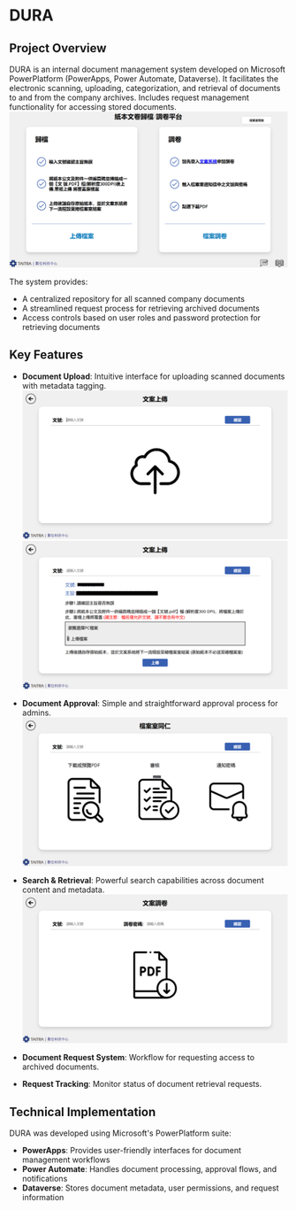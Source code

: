# DURA

## Project Overview
DURA is an internal document management system developed on Microsoft PowerPlatform (PowerApps, Power Automate, Dataverse). It facilitates the electronic scanning, uploading, categorization, and retrieval of documents to and from the company archives. Includes request management functionality for accessing stored documents.
![DURA Upload Interface](Images/DuraMain.png)

The system provides:
- A centralized repository for all scanned company documents
- A streamlined request process for retrieving archived documents
- Access controls based on user roles and password protection for retrieving documents

## Key Features
- **Document Upload**: Intuitive interface for uploading scanned documents with metadata tagging.
![DURA Upload Interface](Images/DuraUpload.png)
![DURA Upload Interface](Images/DURAUploadExample.png)

- **Document Approval**: Simple and straightforward approval process for admins.
![DURA Upload Interface](Images/DuraAdmin.png)

- **Search & Retrieval**: Powerful search capabilities across document content and metadata.
![DURA Search Interface](Images/DuraRetrieve.png)

- **Document Request System**: Workflow for requesting access to archived documents.

- **Request Tracking**: Monitor status of document retrieval requests.

## Technical Implementation
DURA was developed using Microsoft's PowerPlatform suite:
- **PowerApps**: Provides user-friendly interfaces for document management workflows
- **Power Automate**: Handles document processing, approval flows, and notifications
- **Dataverse**: Stores document metadata, user permissions, and request information
